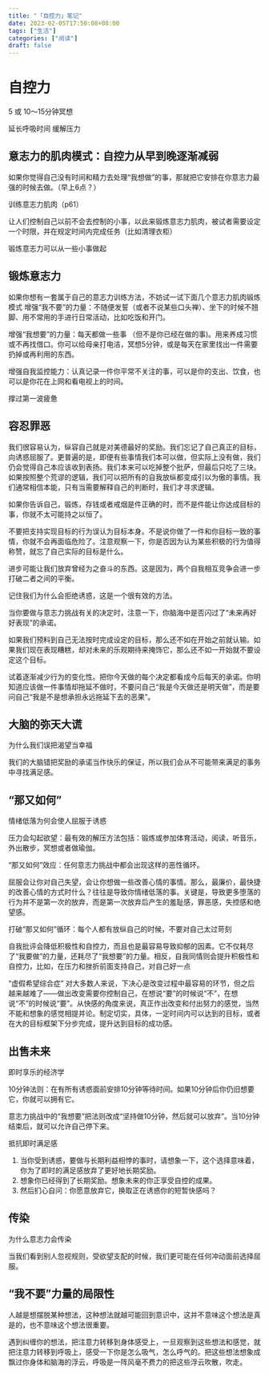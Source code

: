 ```yaml
---
title: "「自控力」笔记"
date: 2023-02-05T17:50:08+08:00
tags: ["生活"]
categories: ["阅读"]
draft: false
---
```


# 自控力

5 或 10～15分钟冥想

延长呼吸时间 缓解压力

## 意志力的肌肉模式：自控力从早到晚逐渐减弱

如果你觉得自己没有时间和精力去处理“我想做”的事，那就把它安排在你意志力最强的时候去做。（早上6点？）

训练意志力肌肉（p61）

让人们控制自己以前不会去控制的小事，以此来锻炼意志力肌肉，被试者需要设定一个时限，并在规定时间内完成任务（比如清理衣柜）

锻炼意志力可以从一些小事做起

## 锻炼意志力

如果你想有一套属于自己的意志力训练方法，不妨试一试下面几个意志力肌肉锻炼模式
增强“我不要”的力量：不随便发誓（或者不说某些口头禅）、坐下的时候不翘脚、用不常用的手进行日常活动，比如吃饭和开门。

增强“我想要”的力量：每天都做一些事
（但不是你已经在做的事)。用来养成习惯或不再找借口。你可以给母亲打电洁，冥想5分钟，或是每天在家里找出一件需要扔掉或再利用的东西。

增强自我监控能力：认真记录一件你平常不关注的事，可以是你的支出、饮食，也可以是你花在上网和看电视上的时间。

撑过第一波疲惫

## 容忍罪恶

我们很容易认为，纵容自己就是对美德最好的奖励。我们忘记了自己真正的目标，向诱惑屈服了。更普遍的是，即便有些事情我们本可以做，但实际上没有做，我们仍会觉得自己本应该收到表扬。我们本来可以吃掉整个批萨，但最后只吃了三块。如果按照整个荒谬的逻辑，我们可以把所有的自我放纵都变成引以为傲的事情。我们通常相信本能，只有当需要解释自己的判断时，我们才寻求逻辑。

如果你告诉自己，锻炼，存钱或者戒烟是件正确的时，而不是件能让你达成目标的事，你就不太可能持之以恒了。

不要把支持实现目标的行为误认为目标本身。不是说你做了一件和你目标一致的事情，你就不会再面临危险了。注意观察一下，你是否因为认为某些积极的行为值得称赞，就忘了自己实际的目标是什么。

进步可能让我们放弃曾经为之奋斗的东西。这是因为，两个自我相互竞争会进一步打破二者之间的平衡。

记住我们为什么会拒绝诱惑，这是一个很有效的方法。

当你要做与意志力挑战有关的决定时，注意一下，你脑海中是否闪过了“未来再好好表现”的承诺。

如果我们预料到自己无法按时完成设定的目标，那么还不如在开始之前就认输。如果我们现在表现糟糕，却对未来的乐观期待来掩饰它，那么还不如一开始就不要设定这个目标。

试着逐渐减少行为的变化性。把你今天做的每个决定都看成今后每天的承诺。你明知道应该做一件事情却拖延不做时，不要问自己“我是今天做还是明天做”，而是要问自己“我是不是想承担永远拖延下去的恶果”。

## 大脑的弥天大谎

为什么我们误把渴望当幸福

我们的大脑错把奖励的承诺当作快乐的保证，所以我们会从不可能带来满足的事务中寻找满足感。

## “那又如何”

情绪低落为何会使人屈服于诱惑

压力会勾起欲望：最有效的解压方法包括：锻炼或参加体育活动，阅读，听音乐，外出散步，冥想或者做瑜伽。

“那又如何”效应：任何意志力挑战中都会出现这样的恶性循环。

屈服会让你对自己失望，会让你想做一些改善心情的事情。那么，最廉价，最快捷的改善心情的方式时什么？往往是导致你情绪低落的事。关键是，导致更多堕落的行为并不是第一次的放弃，而是第一次放弃后产生的羞耻感，罪恶感，失控感和绝望感。

打破“那又如何”循环：每个人都有放纵自己的时候，不要对自己太过苛刻

自我批评会降低积极性和自控力，而且也是最容易导致抑郁的因素。它不仅耗尽了“我要做”的力量，还耗尽了“我想要”的力量。相反，自我同情则会提升积极性和自控力，比如，在压力和挫折前面支持自己，对自己好一点

“虚假希望综合症”
对大多数人来说，下决心是改变过程中最容易的环节，但之后越来越难了——做出改变需要你控制自己，在想说“要”的时候说“不”，在想说“不”的时候说“要”。从快感的角度来说，真正作出改变和付出努力的感觉，当然不能和想象的感觉相提并论。制定切实，具体，一定时间内可以达到的目标，或者在大的目标框架下分步完成，提升达到目标的成功感。

## 出售未来

即时享乐的经济学

10分钟法则：在有所有诱惑面前安排10分钟等待时间。如果10分钟后你仍旧想要它，你就可以拥有它。

意志力挑战中的“我想要”把法则改成“坚持做10分钟，然后就可以放弃”。当10分钟结束后，就可以允许自己停下来。

抵抗即时满足感

1. 当你受到诱惑，要做与长期利益相悖的事时，请想象一下，这个选择意味着，你为了即时的满足感放弃了更好地长期奖励。
2. 想象你已经得到了长期奖励。想象未来的你正享受自控的成果。
3. 然后扪心自问：你愿意放弃它，换取正在诱惑你的短暂快感吗？

## 传染

为什么意志力会传染

当我们看到别人忽视规则，受欲望支配的时候，我们更可能在任何冲动面前选择屈服。

## “我不要”力量的局限性

人越是想摆脱某种想法，这种想法就越可能回到意识中，这并不意味这个想法是真是的，也不意味这个想法很重要。

遇到纠缠你的想法，把注意力转移到身体感受上，一旦观察到这些想法和感觉，就把注意力转移到呼吸上，感受一下你是怎么吸气，怎么呼气的。把这些想法想象成飘过你身体和脑海的浮云，呼吸是一阵风毫不费力的把这些浮云吹散，吹走。
